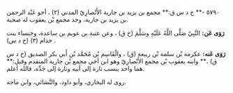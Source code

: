 ٥٧٩٠ -** خ د س ق:** مجمع بن يزيد بن جارية الأَنْصارِيّ المدني (٢) ، أخو عَبْد الرحمن بن يزيد بن جارية، وجد مجمع بْن يعقوب له صحبة.

**رَوَى عَن:** النَّبِيّ صَلَّى اللَّهُ عَلَيْهِ وسَلَّمَ (خ ق) ، وعن عتبة بن عويم بن ساعدة، وخنساء بنت خذام (٣) (خ د س) .

**رَوَى عَنه:** عكرمة بْن سلمة بْن ربيعة (ق) ، والْقَاسِم بْن مُحَمَّد بْن أَبي بكر الصديق (خ د س ق) ،** وابنه يعقوب بْن مجمع الأَنْصارِيّ وهو ابن أخي مجمع بْن جارية المتقدم وقيل:** هما واحد ينسب تارة إلى أبيه وتارة إلى جَدِّه، فالله أعلم.

روى له البخاري، وأبو داود، والنَّسَائي، وابن ماجة.